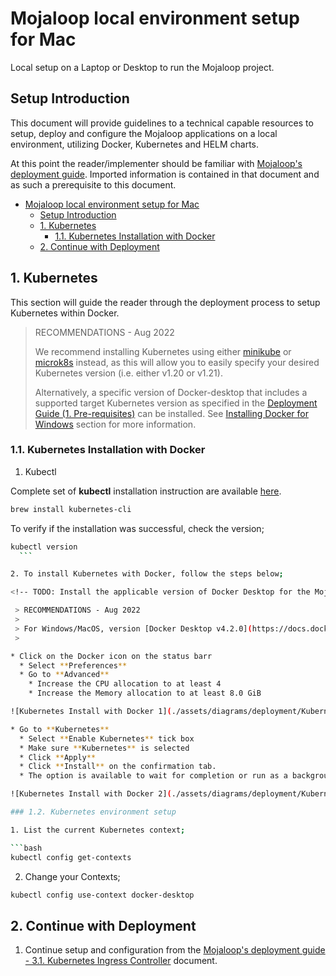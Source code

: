 # Mojaloop local environment setup for Mac

Local setup on a Laptop or Desktop to run the Mojaloop project.

## Setup Introduction

This document will provide guidelines to a technical capable resources to setup, deploy and configure the Mojaloop applications on a local environment, utilizing Docker, Kubernetes and HELM charts.

At this point the reader/implementer should be familiar with [Mojaloop's deployment guide](./README.md). Imported information is contained in that document and as such a prerequisite to this document.

- [Mojaloop local environment setup for Mac](#mojaloop-local-environment-setup-for-mac)
  - [Setup Introduction](#setup-introduction)
  - [1. Kubernetes](#1-kubernetes)
    - [1.1. Kubernetes Installation with Docker](#11-kubernetes-installation-with-docker)
  - [2. Continue with Deployment](#2-continue-with-deployment)
  
## 1. Kubernetes

This section will guide the reader through the deployment process to setup Kubernetes within Docker.

<!-- TODO: Install the applicable version of minikube for the Mojaloop release (link to supported version) -->

> RECOMMENDATIONS - Aug 2022
>
> We recommend installing Kubernetes using either [minikube](https://minikube.sigs.k8s.io/docs/start) or [microk8s](https://microk8s.io/docs/install-alternatives) instead, as this will allow you to easily specify your desired Kubernetes version (i.e. either v1.20 or v1.21).
>
> Alternatively, a specific version of Docker-desktop that includes a supported target Kubernetes version as specified in the [Deployment Guide (1. Pre-requisites)](README.md#1-pre-requisites) can be installed. See [Installing Docker for Windows](#11-kubernetes-installation-with-docker) section for more information.
>

### 1.1. Kubernetes Installation with Docker

1. Kubectl

  Complete set of **kubectl** installation instruction are available [here](https://kubernetes.io/docs/tasks/tools/install-kubectl/).

  ```bash
  brew install kubernetes-cli
  ```

  To verify if the installation was successful, check the version;

  ```bash
  kubectl version
    ```

2. To install Kubernetes with Docker, follow the steps below;

<!-- TODO: Install the applicable version of Docker Desktop for the Mojaloop release (link to supported version) -->

   > RECOMMENDATIONS - Aug 2022
   >
   > For Windows/MacOS, version [Docker Desktop v4.2.0](https://docs.docker.com/desktop/release-notes/#docker-desktop-420) comes packaged with Kubernetes v1.21.5 which meets the current requirements.
   >

  * Click on the Docker icon on the status barr
    * Select **Preferences**
    * Go to **Advanced**
      * Increase the CPU allocation to at least 4
      * Increase the Memory allocation to at least 8.0 GiB

  ![Kubernetes Install with Docker 1](./assets/diagrams/deployment/KubernetesInstallWithDocker-1.png)

  * Go to **Kubernetes**
    * Select **Enable Kubernetes** tick box
    * Make sure **Kubernetes** is selected
    * Click **Apply**
    * Click **Install** on the confirmation tab.
    * The option is available to wait for completion or run as a background task.

  ![Kubernetes Install with Docker 2](./assets/diagrams/deployment/KubernetesInstallWithDocker-2.png)

### 1.2. Kubernetes environment setup

1. List the current Kubernetes context;

  ```bash
  kubectl config get-contexts
  ```

2. Change your Contexts;

  ```bash
  kubectl config use-context docker-desktop
  ```

## 2. Continue with Deployment

1. Continue setup and configuration from the [Mojaloop's deployment guide - 3.1. Kubernetes Ingress Controller](./README.md#31-kubernetes-ingress-controller) document.

